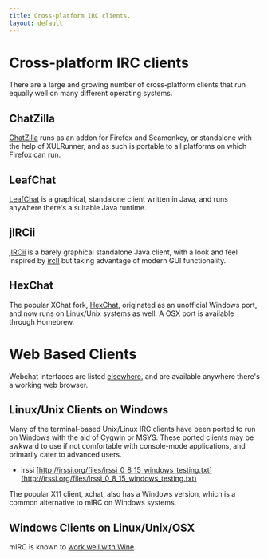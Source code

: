 ```yaml
---
title: Cross-platform IRC clients.
layout: default
---
```

# Cross-platform IRC clients
There are a large and growing number of cross-platform clients that run equally well on many different operating systems.

## ChatZilla

[ChatZilla](/irchelp/clients/cross/chatzilla.html) runs as an addon for
Firefox and Seamonkey, or standalone with the help of XULRunner, and as such
is portable to all platforms on which Firefox can run.

## LeafChat

[LeafChat](/irchelp/clients/cross/leafchat.html) is a graphical, standalone
client written in Java, and runs anywhere there's a suitable Java runtime.

## jIRCii

[jIRCii](/irchelp/clients/cross/jircii.html) is a barely graphical standalone Java
client, with a look and feel inspired by [ircII](/irchelp/clients/unix/ircii/) but taking advantage of
modern GUI functionality.

## HexChat
The popular XChat fork, [HexChat](./hexchat.html), originated as an unofficial Windows port, and now runs on Linux/Unix systems as well. A OSX port is available through Homebrew.

# Web Based Clients

Webchat interfaces are listed [elsewhere](/irchelp/clients/webclients.html),
and are available anywhere there's a working web browser.

## Linux/Unix Clients on Windows

Many of the terminal-based Unix/Linux IRC clients have been ported to run on
Windows with the aid of Cygwin or MSYS. These ported clients may be awkward to use
if not comfortable with console-mode applications, and primarily cater to
advanced users.

* irssi [http://irssi.org/files/irssi_0_8_15_windows_testing.txt](http://irssi.org/files/irssi_0_8_15_windows_testing.txt)

The popular X11 client, xchat, also has a Windows version, which is a common
alternative to mIRC on Windows systems.

## Windows Clients on Linux/Unix/OSX

mIRC is known to [work well with Wine](http://appdb.winehq.org/objectManager.php?sClass=application&iId=77).
